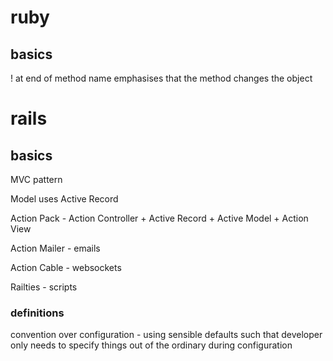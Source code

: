 # ruby

## basics 

! at end of method name emphasises that the method changes the object

# rails

## basics 

MVC pattern

Model uses Active Record

Action Pack - Action Controller + Active Record + Active Model + Action View 

Action Mailer - emails

Action Cable - websockets

Railties - scripts 

### definitions

convention over configuration - using sensible defaults such that developer only needs to specify things out of the ordinary during configuration

